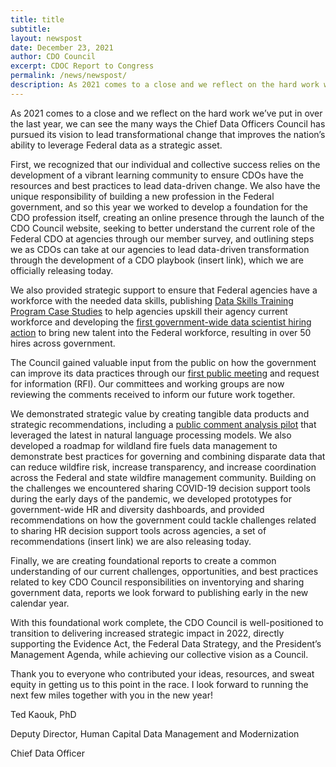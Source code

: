 ```yaml
---
title: title
subtitle: 
layout: newspost
date: December 23, 2021
author: CDO Council
excerpt: CDOC Report to Congress
permalink: /news/newspost/
description: As 2021 comes to a close and we reflect on the hard work we’ve put in over the last year, we can see the many ways the Chief Data Officers Council has pursued its vision to lead transformational change that improves the nation’s ability to leverage Federal data as a strategic asset. 
---
```

As 2021 comes to a close and we reflect on the hard work we’ve put in over the last year, we can see the many ways the Chief Data Officers Council has pursued its vision to lead transformational change that improves the nation’s ability to leverage Federal data as a strategic asset. 
 
First, we recognized that our individual and collective success relies on the development of a vibrant learning community to ensure CDOs have the resources and best practices to lead data-driven change.  We also have the unique responsibility of building a new profession in the Federal government, and so this year we worked to develop a foundation for the CDO profession itself, creating an online presence through the launch of the CDO Council website, seeking to better understand the current role of the Federal CDO at agencies through our member survey, and outlining steps we as CDOs can take at our agencies to lead data-driven transformation through the development of a CDO playbook (insert link), which we are officially releasing today. 
 
We also provided strategic support to ensure that Federal agencies have a workforce with the needed data skills, publishing [Data Skills Training Program Case Studies](https://resources.data.gov/resources/cdoc-case-study/) to help agencies upskill their agency current workforce and developing the [first government-wide data scientist hiring action](https://www.cdo.gov/news/data-scientist-hiring-pilot/) to bring new talent into the Federal workforce, resulting in over 50 hires across government.
 
The Council gained valuable input from the public on how the government can improve its data practices through our [first public meeting](https://www.cdo.gov/public-meeting/) and request for information (RFI).  Our committees and working groups are now reviewing the comments received to inform our future work together.
 
We demonstrated strategic value by creating tangible data products and strategic recommendations, including a [public comment analysis pilot](https://www.cdo.gov/news/comment-analysis/) that leveraged the latest in natural language processing models.  We also developed a roadmap for wildland fire fuels data management to demonstrate best practices for governing and combining disparate data that can reduce wildfire risk, increase transparency, and increase coordination across the Federal and state wildfire management community.  Building on the challenges we encountered sharing COVID-19 decision support tools during the early days of the pandemic, we developed prototypes for government-wide HR and diversity dashboards, and provided recommendations on how the government could tackle challenges related to sharing HR decision support tools across agencies, a set of recommendations (insert link) we are also releasing today.
 
Finally, we are creating foundational reports to create a common understanding of our current challenges, opportunities, and best practices related to key CDO Council responsibilities on inventorying and sharing government data, reports we look forward to publishing early in the new calendar year.
 
With this foundational work complete, the CDO Council is well-positioned to transition to delivering increased strategic impact in 2022, directly supporting the Evidence Act, the Federal Data Strategy, and the President’s Management Agenda, while achieving our collective vision as a Council.
 
Thank you to everyone who contributed your ideas, resources, and sweat equity in getting us to this point in the race.  I look forward to running the next few miles together with you in the new year!
 
Ted Kaouk, PhD

Deputy Director, Human Capital Data Management and Modernization

Chief Data Officer

